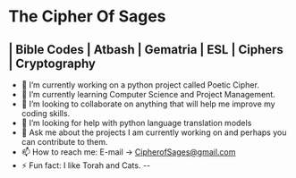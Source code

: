#    The Cipher Of Sages
| Bible Codes | Atbash | Gematria | ESL | Ciphers | Cryptography
--

- 🔭 I’m currently working on a python project called Poetic Cipher. 
- 🌱 I’m currently learning Computer Science and Project Management.
- 👯 I’m looking to collaborate on anything that will help me improve my coding skills.
- 🤔 I’m looking for help with python language translation models
- 💬 Ask me about the projects I am currently working on and perhaps you can contribute to them.
- 📫 How to reach me: E-mail -> CipherofSages@gmail.com
- ⚡ Fun fact: I like Torah and Cats.
--
